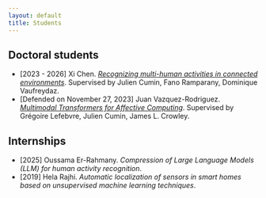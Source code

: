 ```yaml
---
layout: default
title: Students
---
```


## Doctoral students

- [2023 - 2026] Xi Chen. [*Recognizing multi-human activities in connected environments*](https://www.theses.fr/s361879). Supervised by Julien Cumin, Fano Ramparany, Dominique Vaufreydaz.
- [Defended on November 27, 2023] Juan Vazquez-Rodriguez. [*Multimodal Transformers for Affective Computing*](https://www.theses.fr/s247605#). Supervised by Grégoire Lefebvre, Julien Cumin, James L. Crowley.



## Internships

- [2025] Oussama Er-Rahmany. *Compression of Large Language Models (LLM) for human activity recognition*.
- [2019] Hela Rajhi. *Automatic localization of sensors in smart homes based on unsupervised machine learning techniques*.




